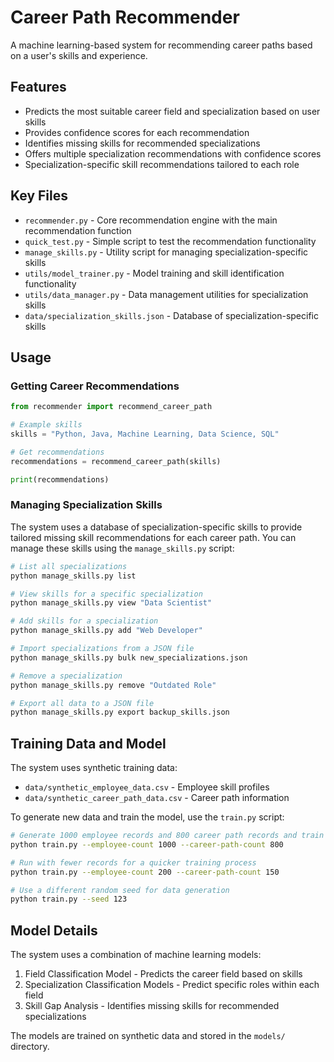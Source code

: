 # Career Path Recommender

A machine learning-based system for recommending career paths based on a user's skills and experience.

## Features

-   Predicts the most suitable career field and specialization based on user skills
-   Provides confidence scores for each recommendation
-   Identifies missing skills for recommended specializations
-   Offers multiple specialization recommendations with confidence scores
-   Specialization-specific skill recommendations tailored to each role

## Key Files

-   `recommender.py` - Core recommendation engine with the main recommendation function
-   `quick_test.py` - Simple script to test the recommendation functionality
-   `manage_skills.py` - Utility script for managing specialization-specific skills
-   `utils/model_trainer.py` - Model training and skill identification functionality
-   `utils/data_manager.py` - Data management utilities for specialization skills
-   `data/specialization_skills.json` - Database of specialization-specific skills

## Usage

### Getting Career Recommendations

```python
from recommender import recommend_career_path

# Example skills
skills = "Python, Java, Machine Learning, Data Science, SQL"

# Get recommendations
recommendations = recommend_career_path(skills)

print(recommendations)
```

### Managing Specialization Skills

The system uses a database of specialization-specific skills to provide tailored missing skill recommendations for each career path. You can manage these skills using the `manage_skills.py` script:

```bash
# List all specializations
python manage_skills.py list

# View skills for a specific specialization
python manage_skills.py view "Data Scientist"

# Add skills for a specialization
python manage_skills.py add "Web Developer"

# Import specializations from a JSON file
python manage_skills.py bulk new_specializations.json

# Remove a specialization
python manage_skills.py remove "Outdated Role"

# Export all data to a JSON file
python manage_skills.py export backup_skills.json
```

## Training Data and Model

The system uses synthetic training data:

-   `data/synthetic_employee_data.csv` - Employee skill profiles
-   `data/synthetic_career_path_data.csv` - Career path information

To generate new data and train the model, use the `train.py` script:

```bash
# Generate 1000 employee records and 800 career path records and train the model
python train.py --employee-count 1000 --career-path-count 800

# Run with fewer records for a quicker training process
python train.py --employee-count 200 --career-path-count 150

# Use a different random seed for data generation
python train.py --seed 123
```

## Model Details

The system uses a combination of machine learning models:

1. Field Classification Model - Predicts the career field based on skills
2. Specialization Classification Models - Predict specific roles within each field
3. Skill Gap Analysis - Identifies missing skills for recommended specializations

The models are trained on synthetic data and stored in the `models/` directory.
